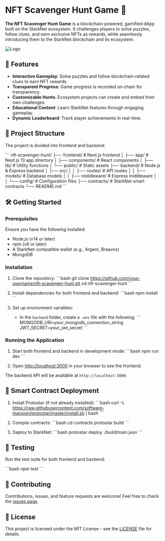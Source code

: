 # NFT Scavenger Hunt Game 🎯

**The NFT Scavenger Hunt Game** is a blockchain-powered, gamified dApp built on the StarkNet ecosystem. It challenges players to solve puzzles, follow clues, and earn exclusive NFTs as rewards, while seamlessly introducing them to the StarkNet blockchain and its ecosystem.

![Logo](/NFTT.PNG)

## 📌 Features

- **Interactive Gameplay**: Solve puzzles and follow blockchain-related clues to earn NFT rewards.
- **Transparent Progress**: Game progress is recorded on-chain for transparency.
- **Customizable Hunts**: Ecosystem projects can create and embed their own challenges.
- **Educational Content**: Learn StarkNet features through engaging gameplay.
- **Dynamic Leaderboard**: Track player achievements in real-time.

## 🚀 Project Structure

The project is divided into frontend and backend:

\`\`\`
nft-scavenger-hunt/
├── frontend/ # Next.js frontend
│ ├── app/ # Next.js 13 app directory
│ ├── components/ # React components
│ ├── lib/ # Utility functions
│ └── public/ # Static assets
├── backend/ # Node.js & Express backend
│ ├── src/
│ │ ├── routes/ # API routes
│ │ ├── models/ # Database models
│ │ ├── middleware/ # Express middleware
│ │ └── config/ # Configuration files
├── contracts/ # StarkNet smart contracts
└── README.md
\`\`\`

## 🛠 Getting Started

### Prerequisites

Ensure you have the following installed:

- Node.js (v14 or later)
- npm (v6 or later)
- A StarkNet-compatible wallet (e.g., Argent, Braavos)
- MongoDB

### Installation

1. Clone the repository:
   \`\`\`bash
   git clone https://github.com/your-username/nft-scavenger-hunt.git
   cd nft-scavenger-hunt
   \`\`\`

2. Install dependencies for both frontend and backend:
   \`\`\`bash
   npm install
   \`\`\`

3. Set up environment variables:
   - In the `backend` folder, create a `.env` file with the following:
     \`\`\`
     MONGODB_URI=your_mongodb_connection_string
     JWT_SECRET=your_jwt_secret
     \`\`\`

### Running the Application

1. Start both frontend and backend in development mode:
   \`\`\`bash
   npm run dev
   \`\`\`

2. Open [http://localhost:3000](http://localhost:3000) in your browser to see the frontend.

The backend API will be available at `http://localhost:5000`.

## 🔗 Smart Contract Deployment

1. Install Protostar (if not already installed):
   \`\`\`bash
   curl -L https://raw.githubusercontent.com/software-mansion/protostar/master/install.sh | bash
   \`\`\`

2. Compile contracts:
   \`\`\`bash
   cd contracts
   protostar build
   \`\`\`

3. Deploy to StarkNet:
   \`\`\`bash
   protostar deploy ./build/main.json
   \`\`\`

## 🧪 Testing

Run the test suite for both frontend and backend:

\`\`\`bash
npm test
\`\`\`

## 🤝 Contributing

Contributions, issues, and feature requests are welcome! Feel free to check the [issues page](https://github.com/your-username/nft-scavenger-hunt/issues).

## 📄 License

This project is licensed under the MIT License - see the [LICENSE](LICENSE) file for details.
